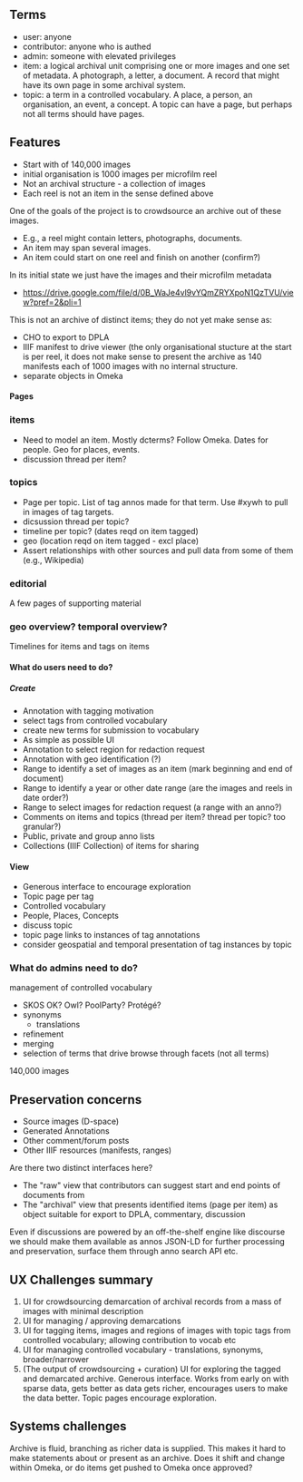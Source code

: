 ## Terms

- user: anyone
- contributor: anyone who is authed
- admin: someone with elevated privileges
- item: a logical archival unit comprising one or more images and one set of metadata. A photograph, a letter, a document. A record that might have its own page in some archival system.
- topic: a term in a controlled vocabulary. A place, a person, an organisation, an event, a concept. A topic can have a page, but perhaps not all terms should have pages.


## Features

- Start with of 140,000 images
- initial organisation is 1000 images per microfilm reel
- Not an archival structure - a collection of images
- Each reel is not an item in the sense defined above

One of the goals of the project is to crowdsource an archive out of these images.
- E.g., a reel might contain letters, photographs, documents.
- An item may span several images.
- An item could start on one reel and finish on another (confirm?)

In its initial state we just have the images and their microfilm metadata
 - https://drive.google.com/file/d/0B_WaJe4vl9vYQmZRYXpoN1QzTVU/view?pref=2&pli=1

This is not an archive of distinct items; they do not yet make sense as: 
 - CHO to export to DPLA
 - IIIF manifest to drive viewer (the only organisational stucture at the start is per reel, it does not make sense to present the archive as 140 manifests each of 1000 images with no internal structure.
 - separate objects in Omeka

#### Pages

### items

- Need to model an item. Mostly dcterms? Follow Omeka. Dates for people. Geo for places, events.
- discussion thread per item?

### topics

- Page per topic. List of tag annos made for that term. Use #xywh to pull in images of tag targets.
- dicsussion thread per topic?
- timeline per topic? (dates reqd on item tagged)
- geo (location reqd on item tagged - excl place)
- Assert relationships with other sources and pull data from some of them (e.g., Wikipedia)

### editorial

A few pages of supporting material

### geo overview? temporal overview?

Timelines for items and tags on items

#### What do users need to do?

##### Create

- Annotation with tagging motivation
 - select tags from controlled vocabulary
 - create new terms for submission to vocabulary
 - As simple as possible UI
- Annotation to select region for redaction request
- Annotation with geo identification (?)
- Range to identify a set of images as an item (mark beginning and end of document)
- Range to identify a year or other date range (are the images and reels in date order?)
- Range to select images for redaction request (a range with an anno?)
- Comments on items and topics (thread per item? thread per topic? too granular?)
- Public, private and group anno lists
- Collections (IIIF Collection) of items for sharing

#### View

- Generous interface to encourage exploration
- Topic page per tag
 - Controlled vocabulary
 - People, Places, Concepts
 - discuss topic
 - topic page links to instances of tag annotations
 - consider geospatial and temporal presentation of tag instances by topic


### What do admins need to do?

management of controlled vocabulary
- SKOS OK? Owl? PoolParty? Protégé?
 - synonyms
     - translations
 - refinement
 - merging
 - selection of terms that drive browse through facets (not all terms)
 
 140,000 images

## Preservation concerns

- Source images (D-space)
- Generated Annotations
- Other comment/forum posts
- Other IIIF resources (manifests, ranges)

Are there two distinct interfaces here?
- The "raw" view that contributors can suggest start and end points of documents from
- The "archival" view that presents identified items (page per item) as object suitable for export to DPLA, commentary, discussion

Even if discussions are powered by an off-the-shelf engine like discourse we should make them available as annos JSON-LD for further processing and preservation, surface them through anno search API etc.
 
## UX Challenges summary

1. UI for crowdsourcing demarcation of archival records from a mass of images with minimal description
2. UI for managing / approving demarcations
3. UI for tagging items, images and regions of images with topic tags from controlled vocabulary; allowing contribution to vocab etc
4. UI for managing controlled vocabulary - translations, synonyms, broader/narrower
5. (The output of crowdsourcing + curation) UI for exploring the tagged and demarcated archive. Generous interface. Works from early on with sparse data, gets better as data gets richer, encourages users to make the data better. Topic pages encourage exploration. 

## Systems challenges

Archive is fluid, branching as richer data is supplied. This makes it hard to make statements about or present as an archive. Does it shift and change within Omeka, or do items get pushed to Omeka once approved?
